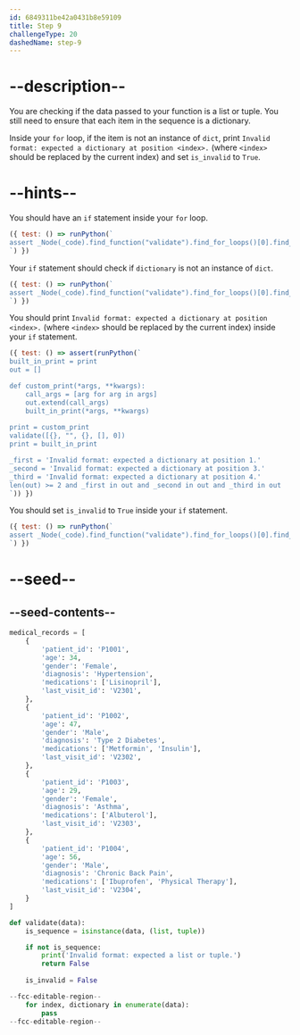 ```yaml
---
id: 6849311be42a0431b8e59109
title: Step 9
challengeType: 20
dashedName: step-9
---
```


# --description--

You are checking if the data passed to your function is a list or tuple. You still need to ensure that each item in the sequence is a dictionary.

Inside your `for` loop, if the item is not an instance of `dict`, print `Invalid format: expected a dictionary at position <index>.` (where `<index>` should be replaced by the current index) and set `is_invalid` to `True`.

# --hints--

You should have an `if` statement inside your `for` loop.

```js
({ test: () => runPython(`
assert _Node(_code).find_function("validate").find_for_loops()[0].find_bodies()[0].find_ifs()[0]
`) })
```

Your `if` statement should check if `dictionary` is not an instance of `dict`.

```js
({ test: () => runPython(`
assert _Node(_code).find_function("validate").find_for_loops()[0].find_bodies()[0].find_ifs()[0].find_conditions()[0].is_equivalent("not isinstance(dictionary, dict)")
`) })
```

You should print `Invalid format: expected a dictionary at position <index>.` (where `<index>` should be replaced by the current index) inside your `if` statement.

```js
({ test: () => assert(runPython(`
built_in_print = print
out = []

def custom_print(*args, **kwargs):
    call_args = [arg for arg in args]
    out.extend(call_args)
    built_in_print(*args, **kwargs)
    
print = custom_print
validate([{}, "", {}, [], 0])
print = built_in_print

_first = 'Invalid format: expected a dictionary at position 1.'
_second = 'Invalid format: expected a dictionary at position 3.'
_third = 'Invalid format: expected a dictionary at position 4.'
len(out) >= 2 and _first in out and _second in out and _third in out
`)) })
```

You should set `is_invalid` to `True` inside your `if` statement.

```js
({ test: () => runPython(`
assert _Node(_code).find_function("validate").find_for_loops()[0].find_bodies()[0].find_ifs()[0].find_bodies()[0].has_statement("is_invalid = True")
`) })
```

# --seed--

## --seed-contents--

```py
medical_records = [
    {
        'patient_id': 'P1001',
        'age': 34,
        'gender': 'Female',
        'diagnosis': 'Hypertension',
        'medications': ['Lisinopril'],
        'last_visit_id': 'V2301',
    },
    {
        'patient_id': 'P1002',
        'age': 47,
        'gender': 'Male',
        'diagnosis': 'Type 2 Diabetes',
        'medications': ['Metformin', 'Insulin'],
        'last_visit_id': 'V2302',
    },
    {
        'patient_id': 'P1003',
        'age': 29,
        'gender': 'Female',
        'diagnosis': 'Asthma',
        'medications': ['Albuterol'],
        'last_visit_id': 'V2303',
    },
    {
        'patient_id': 'P1004',
        'age': 56,
        'gender': 'Male',
        'diagnosis': 'Chronic Back Pain',
        'medications': ['Ibuprofen', 'Physical Therapy'],
        'last_visit_id': 'V2304',
    }
]

def validate(data):
    is_sequence = isinstance(data, (list, tuple))

    if not is_sequence:
        print('Invalid format: expected a list or tuple.')
        return False
        
    is_invalid = False

--fcc-editable-region--
    for index, dictionary in enumerate(data):
        pass
--fcc-editable-region--
```
